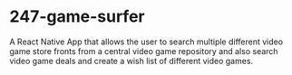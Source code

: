 # 247-game-surfer
A React Native App that allows the user to search multiple different video game store fronts from a central video game repository and also search video game deals and create a wish list of different video games.
